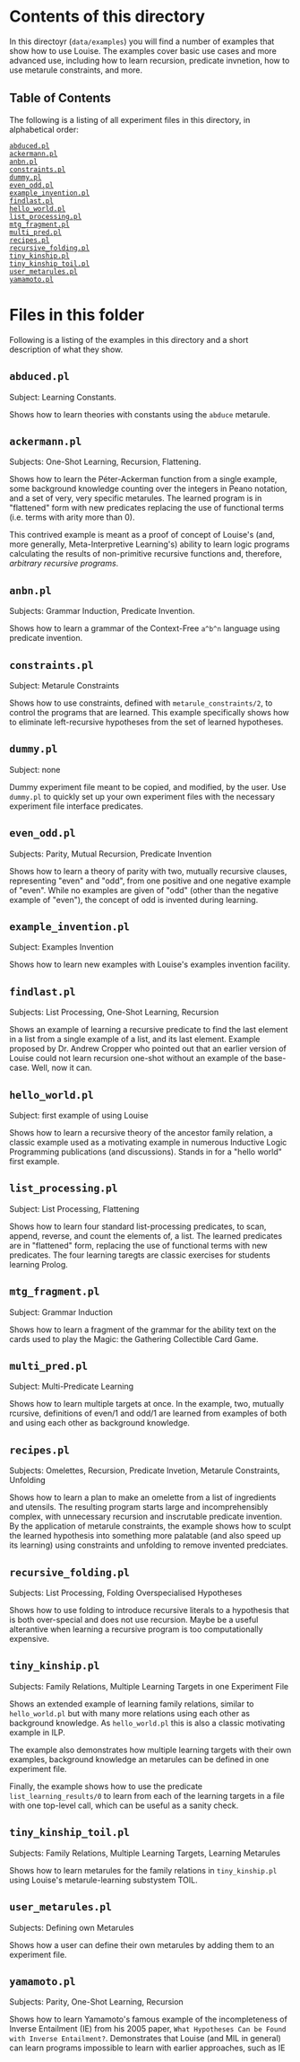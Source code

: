 Contents of this directory
==========================

In this directoyr (`data/examples`) you will find a number of examples that show
how to use Louise. The examples cover basic use cases and more advanced use,
including how to learn recursion, predicate invnetion, how to use metarule
constraints, and more.

Table of Contents
-----------------

The following is a listing of all experiment files in this directory, in
alphabetical order:

[`abduced.pl`](#abducedpl)  
[`ackermann.pl`](#ackermannpl)  
[`anbn.pl`](#anbnpl)  
[`constraints.pl`](#constraintspl)  
[`dummy.pl`](#dummypl)  
[`even_odd.pl`](#even-oddpl)  
[`example_invention.pl`](#example-inventionpl)  
[`findlast.pl`](#findlastpl)  
[`hello_world.pl`](#hello-worldpl)  
[`list_processing.pl`](#list-processingpl)  
[`mtg_fragment.pl`](#mtg-fragmentpl)  
[`multi_pred.pl`](#multi-predpl)  
[`recipes.pl`](#recipespl)  
[`recursive_folding.pl`](#recursive-foldingpl)  
[`tiny_kinship.pl`](#tiny-kinshippl)  
[`tiny_kinship_toil.pl`](#tiny-kinship-toilpl)  
[`user_metarules.pl`](#user-metarulespl)  
[`yamamoto.pl`](#yamamotopl)  

Files in this folder
====================

Following is a listing of the examples in this directory and a short description
of what they show.

`abduced.pl`
------------

Subject: Learning Constants.

Shows how to learn theories with constants using the `abduce` metarule.

`ackermann.pl`
--------------

Subjects: One-Shot Learning, Recursion, Flattening.

Shows how to learn the Péter-Ackerman function from a single example, some
background knowledge counting over the integers in Peano notation, and a set of
very, very specific metarules. The learned program is in "flattened" form with
new predicates replacing the use of functional terms (i.e. terms with arity more
than 0).

This contrived example is meant as a proof of concept of Louise's (and, more
generally, Meta-Interpretive Learning's) ability to learn logic programs
calculating the results of non-primitive recursive functions and, therefore,
_arbitrary recursive programs_.

`anbn.pl`
---------

Subjects: Grammar Induction, Predicate Invention.

Shows how to learn a grammar of the Context-Free `a^b^n` language using
predicate invention.

`constraints.pl`
----------------

Subject: Metarule Constraints

Shows how to use constraints, defined with `metarule_constraints/2`, to control
the programs that are learned. This example specifically shows how to eliminate
left-recursive hypotheses from the set of learned hypotheses.

`dummy.pl`
----------

Subject: none

Dummy experiment file meant to be copied, and modified, by the user. Use
`dummy.pl` to quickly set up your own experiment files with the necessary
experiment file interface predicates.

`even_odd.pl`
-------------

Subjects: Parity, Mutual Recursion, Predicate Invention

Shows how to learn a theory of parity with two, mutually recursive clauses,
representing "even" and "odd", from one positive and one negative example of
"even". While no examples are given of "odd" (other than the negative example of
"even"), the concept of odd is invented during learning. 


`example_invention.pl`
----------------------

Subject: Examples Invention

Shows how to learn new examples with Louise's examples invention facility.

`findlast.pl`
-------------

Subjects: List Processing, One-Shot Learning, Recursion

Shows an example of learning a recursive predicate to find the last element in a
list from a single example of a list, and its last element. Example proposed by
Dr. Andrew Cropper who pointed out that an earlier version of Louise could not
learn recursion one-shot without an example of the base-case. Well, now it can.

`hello_world.pl`
----------------

Subject: first example of using Louise

Shows how to learn a recursive theory of the ancestor family relation, a classic
example used as a motivating example in numerous Inductive Logic Programming
publications (and discussions). Stands in for a "hello world" first example.

`list_processing.pl`
--------------------

Subject: List Processing, Flattening

Shows how to learn four standard list-processing predicates, to scan, append,
reverse, and count the elements of, a list. The learned predicates are in
"flattened" form, replacing the use of functional terms with new predicates. The
four learning taregts are classic exercises for students learning Prolog.

`mtg_fragment.pl`
-----------------

Subject: Grammar Induction

Shows how to learn a fragment of the grammar for the ability text on the cards
used to play the Magic: the Gathering Collectible Card Game.

`multi_pred.pl`
---------------

Subject: Multi-Predicate Learning

Shows how to learn multiple targets at once. In the example, two, mutually
rcursive, definitions of even/1 and odd/1 are learned from examples of both and
using each other as background knowledge.

`recipes.pl`
------------

Subjects: Omelettes, Recursion, Predicate Invetion, Metarule Constraints,
Unfolding

Shows how to learn a plan to make an omelette from a list of ingredients and
utensils. The resulting program starts large and incomprehensibly complex, with
unnecessary recursion and inscrutable predicate invention. By the application of
metarule constraints, the example shows how to sculpt the learned hypothesis
into something more palatable (and also speed up its learning) using constraints
and unfolding to remove invented predciates.

`recursive_folding.pl`
----------------------

Subjects: List Processing, Folding Overspecialised Hypotheses

Shows how to use folding to introduce recursive literals to a hypothesis that is
both over-special and does not use recursion. Maybe be a useful alterantive when
learning a recursive program is too computationally expensive.

`tiny_kinship.pl`
-----------------

Subjects: Family Relations, Multiple Learning Targets in one Experiment File

Shows an extended example of learning family relations, similar to
`hello_world.pl` but with many more relations using each other as background
knowledge. As `hello_world.pl` this is also a classic motivating example in ILP.

The example also demonstrates how multiple learning targets with their own
examples, background knowledge an metarules can be defined in one experiment
file.

Finally, the example shows how to use the predicate `list_learning_results/0` to
learn from each of the learning targets in a file with one top-level call, which
can be useful as a sanity check.

`tiny_kinship_toil.pl`
----------------------

Subjects: Family Relations, Multiple Learning Targets, Learning Metarules

Shows how to learn metarules for the family relations in `tiny_kinship.pl` using
Louise's metarule-learning substystem TOIL.

`user_metarules.pl`
-------------------

Subjects: Defining own Metarules

Shows how a user can define their own metarules by adding them to an experiment
file.

`yamamoto.pl`
-------------

Subjects: Parity, One-Shot Learning, Recursion

Shows how to learn Yamamoto's famous example of the incompleteness of Inverse
Entailment (IE) from his 2005 paper, `What Hypotheses Can be Found with Inverse
Entailment?`. Demonstrates that Louise (and MIL in general) can learn programs
impossible to learn with earlier approaches, such as IE
